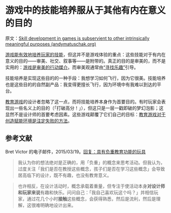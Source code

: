 # 游戏中的技能培养服从于其他有内在意义的目的

原文：[Skill development in games is subservient to other intrinsically meaningful purposes (andymatuschak.org)](https://notes.andymatuschak.org/zeb2g4GbLPhXGKZavqQ7v7iuqe5B8jGhnFKw)

[游戏能有效地培养玩家的技能](https://notes.andymatuschak.org/z2J6v5xtfJaeW5KFF6fNwkHxLWQonxuUA5ndg)，但这并不是游戏体验的重点：这些技能对于有内在意义的目的——审美、社交、叙事等——是附带的。真正的目的是审美的，而不是实用的：[游戏是审美的行动媒介](https://notes.andymatuschak.org/z5LACRpfDs6pfGiJV5RjixDj6cMsPQoQrSj3s)。而审美观通常由[“寻找乐趣”](https://notes.andymatuschak.org/z2BH7jhTMRmmjM5UHyVUShW4ZtTSzxaV7oubs)引导。

技能培养是实现这些目的的一种手段：我想学习如何飞行，因为它很美。技能培养也是这些目的的自然副产品：我变得更擅长飞行，因为环境中有我难以到达的平台。

[教育游戏](https://notes.andymatuschak.org/z5YBATDEy9pSqzTgNhH6MhGqgkG8mAF7QTLK5)的设计者忽略了这一点，而将技能培养本身作为首要目的。有时玩家会表现出一些名义上的目的（「打破高分！」），但这只是一层一戳即破的梦幻泡影；这显然不是设计师的首要考虑因素。这些游戏颠覆了它们自己的目标：[教育游戏对于创造赋能环境是注定失败的方法](https://notes.andymatuschak.org/z7wPt3dxX5hp6LK3PLUBTJXxk7kAhMuh8UDck)。

## 参考文献

Bret Victor 的电子邮件，2015/03/19。[回复：具有负重教育功能的玩具](javascript:void(0))

> 我认为你的想法绝对是正确的，用「负重」的概念来思考活动。但我认为，过度关注「我们是否在教授这些概念，孩子们是否在学习这些概念」会导致居高临下的设计，既不有趣，也没有教育意义。

>

> 也许相反，在设计活动时，概念承载着重量，但专注于使活动本身**对设计师和玩家来说**有趣和快乐。问问自己：「我自己喜欢玩这个吗？」并相信玩家，通过花几个小时**接触**这些概念，会获得熟悉，然后是流利，然后是理解，这很难明确地设计出来。